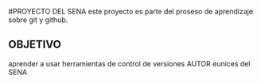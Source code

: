 #PROYECTO DEL SENA
este proyecto es parte del proseso de aprendizaje sobre git y github.
## OBJETIVO
aprender a usar herramientas de control de versiones
AUTOR
eunices del SENA

